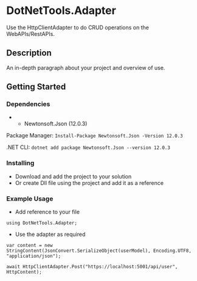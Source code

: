 # DotNetTools.Adapter

Use the HttpClientAdapter to do CRUD operations on the WebAPIs/RestAPIs. 

## Description

An in-depth paragraph about your project and overview of use.

## Getting Started

### Dependencies

* - Newtonsoft.Json (12.0.3)

Package Manager: ```Install-Package Newtonsoft.Json -Version 12.0.3```

.NET CLI: ```dotnet add package Newtonsoft.Json --version 12.0.3```

### Installing

* Download and add the project to your solution
* Or create Dll file using the project and add it as a reference

### Example Usage

* Add reference to your file
```
using DotNetTools.Adapter;
```
* Use the adapter as required
```
var content = new StringContent(JsonConvert.SerializeObject(userModel), Encoding.UTF8, "application/json");

await HttpClientAdapter.Post("https://localhost:5001/api/user", HttpContent);
```
